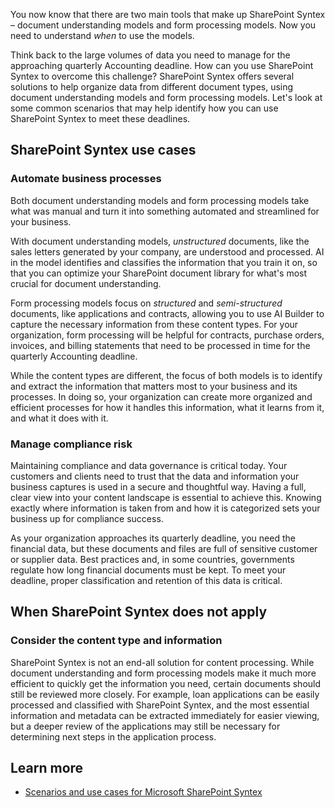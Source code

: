 You now know that there are two main tools that make up SharePoint Syntex – document understanding models and form processing models. Now you need to understand _when_ to use the models.

Think back to the large volumes of data you need to manage for the approaching quarterly Accounting deadline. How can you use SharePoint Syntex to overcome this challenge? SharePoint Syntex offers several solutions to help organize data from different document types, using document understanding models and form processing models. Let's look at some common scenarios that may help identify how you can use SharePoint Syntex to meet these deadlines.

## SharePoint Syntex use cases

### Automate business processes

Both document understanding models and form processing models take what was manual and turn it into something automated and streamlined for your business.  

With document understanding models, _unstructured_ documents, like the sales letters generated by your company, are understood and processed. AI in the model identifies and classifies the information that you train it on, so that you can optimize your SharePoint document library for what's most crucial for document understanding.

Form processing models focus on _structured_ and _semi-structured_ documents, like applications and contracts, allowing you to use AI Builder to capture the necessary information from these content types. For your organization, form processing will be helpful for contracts, purchase orders, invoices, and billing statements that need to be processed in time for the quarterly Accounting deadline.

While the content types are different, the focus of both models is to identify and extract the information that matters most to your business and its processes. In doing so, your organization can create more organized and efficient processes for how it handles this information, what it learns from it, and what it does with it.  

### Manage compliance risk

Maintaining compliance and data governance is critical today. Your customers and clients need to trust that the data and information your business captures is used in a secure and thoughtful way. Having a full, clear view into your content landscape is essential to achieve this. Knowing exactly where information is taken from and how it is categorized sets your business up for compliance success.

As your organization approaches its quarterly deadline, you need the financial data, but these documents and files are full of sensitive customer or supplier data. Best practices and, in some countries, governments regulate how long financial documents must be kept. To meet your deadline, proper classification and retention of this data is critical.

## When SharePoint Syntex does not apply

### Consider the content type and information

SharePoint Syntex is not an end-all solution for content processing. While document understanding and form processing models make it much more efficient to quickly get the information you need, certain documents should still be reviewed more closely. For example, loan applications can be easily processed and classified with SharePoint Syntex, and the most essential information and metadata can be extracted immediately for easier viewing, but a deeper review of the applications may still be necessary for determining next steps in the application process.

## Learn more

- [Scenarios and use cases for Microsoft SharePoint Syntex](/microsoft-365/contentunderstanding/adoption-scenarios)